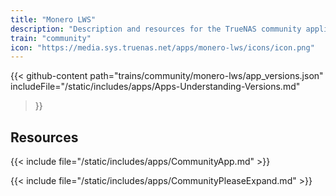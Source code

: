 ```yaml
---
title: "Monero LWS"
description: "Description and resources for the TrueNAS community application called Monero LWS."
train: "community"
icon: "https://media.sys.truenas.net/apps/monero-lws/icons/icon.png"
---
```


{{< github-content 
    path="trains/community/monero-lws/app_versions.json"
	includeFile="/static/includes/apps/Apps-Understanding-Versions.md"
>}}

## Resources

{{< include file="/static/includes/apps/CommunityApp.md" >}}

{{< include file="/static/includes/apps/CommunityPleaseExpand.md" >}}
